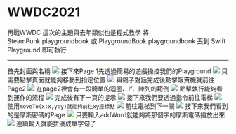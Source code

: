 # WWDC2021
再戰WWDC
這次的主題與去年類似也是程式教學
將 SteamPunk.playgroundbook 或 PlaygroundBook.playgroundbook 丟到 Swift Playground 即可執行

---
首先封面與名稱
![](https://i.imgur.com/gKcnlQZ.png)
接下來Page 1先透過簡易的遊戲操控我們的Playground
![](https://i.imgur.com/w8uH2Jy.jpg)
只需要點擊頁面就能夠移動到指定位置
![](https://i.imgur.com/VH6tv8V.jpg)
與鴿子對話完成後點擊販賣機就前往Page2
![](https://i.imgur.com/R7NN0Fx.jpg)
在page2裡會有一段簡單的迴圈、if、陣列的範例
![](https://i.imgur.com/3aFUC0k.jpg)
點擊執行能夠看到運作的流程
![](https://i.imgur.com/TIEGK31.jpg)
完成後有下一頁的提示
![](https://i.imgur.com/W3AmhkO.jpg)
接下來我們要透過指令前往電梯
![](https://i.imgur.com/FlfykHz.jpg)
使用`moveTo(x:x,y:y)就能夠前往xy座標點`
![](https://i.imgur.com/ZSJLI9o.jpg)
前往電梯到下一關
![](https://i.imgur.com/Vcu6Rc8.jpg)
接下來我們看到的是摩斯密碼的Page
![](https://i.imgur.com/nvjfKQ5.jpg)
只要輸入addWord就能夠將那個字的摩斯電碼播放出來
![](https://i.imgur.com/pkIvTCd.png)
連續輸入就能拼湊成單字句子
